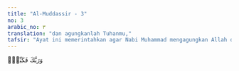 ```yaml
---
title: "Al-Muddassir - 3"
no: 3
arabic_no: ٣
translation: "dan agungkanlah Tuhanmu,"
tafsir: "Ayat ini memerintahkan agar Nabi Muhammad mengagungkan Allah dengan bertakbir dan menyerahkan segala urusan kepada kehendak-Nya. Beliau dilarang mencari pertolongan selain kepada-Nya.\n\nMengagungkan Allah dengan segenap jiwa dan raga tentu menumbuhkan kepribadian yang tangguh dan tidak mudah goyah. Sebab, manusia yang beriman memandang bahwa tidak ada yang ditakuti selain Allah. Sikap ini perlu dihayati oleh seorang dai (juru dakwah) yang tugasnya sehari-hari mengajak manusia ke jalan Allah.\n\nAyat ini juga mengandung arti bahwa Nabi Muhammad diperintahkan supaya bertakbir yaitu membesarkan nama Tuhan-Nya, melebihi dari segala sesuatu yang ada. Sebab setelah manusia mengenal pencipta alam dan dirinya sendiri serta yakin bahwa pencipta itu memang ada, maka hendaklah dia membersihkan zat-Nya dari segala tandingan-Nya. Bila tidak demikian, orang musyrik pun mengagungkan nama tuhan mereka, akan tetapi keagungan yang berserikat dengan zat-zat lain.\n\nMembesarkan Allah berarti mengagungkan-Nya dalam ucapan dan perbuatan, menyerahkan segala urusan hanya kepada-Nya, beribadah dan membersihkan zat-Nya dari segala yang dipersekutukan dengan-Nya, dan menggantungkan harapan kepada-Nya saja. Kalau unsur-unsur yang demikian dipenuhi dalam membesarkan Allah, barulah sempurna penghayatan iman bagi seorang mukmin."
---
```

وَرَبَّكَ فَكَبِّرْۖ